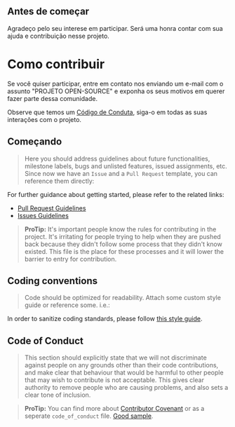 ## Antes de começar

Agradeço pelo seu interese em participar. Será uma honra contar com sua ajuda e contribuição nesse projeto.

# Como contribuir

Se você quiser participar, entre em contato nos enviando um e-mail com o assunto "PROJETO OPEN-SOURCE" e exponha os seus motivos em querer fazer parte dessa comunidade.

Observe que temos um [Código de Conduta](CODIGO-DE-CONDUTA.md), siga-o em todas as suas interações com o projeto.

## Começando

> Here you should address guidelines about future functionalities, milestone labels, bugs and unlisted features, issued assignments, etc. Since now we have an `Issue` and a `Pull Request` template, you can reference them directly:

For further guidance about getting started, please refer to the related links:

* [Pull Request Guidelines](PULL_REQUEST_TEMPLATE.md)
* [Issues Guidelines](ISSUE_TEMPLATE.md)

> **ProTip:** It's important people know the rules for contributing in the project. It's irritating for people trying to help when they are pushed back because they didn't follow some process that they didn't know existed. This file is the place for these processes and it will lower the barrier to entry for contribution.

## Coding conventions

> Code should be optimized for readability. Attach some custom style guide or reference some. i.e.:

In order to sanitize coding standards, please follow [this style guide](https://github.com/airbnb/javascript).

## Code of Conduct

> This section should explicitly state that we will not discriminate against people on any grounds other than their code contributions, and make clear that behaviour that would be harmful to other people that may wish to contribute is not acceptable. This gives clear authority to remove people who are causing problems, and also sets a clear tone of inclusion.

> **ProTip:** You can find more about  [Contributor Covenant](http://contributor-covenant.org) or as a seperate `code_of_conduct` file. [Good sample](http://contributor-covenant.org/version/1/4/).
